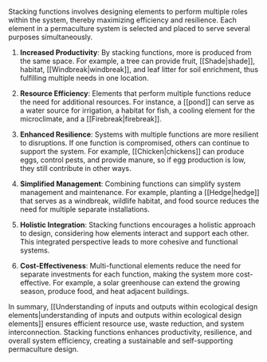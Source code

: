 Stacking functions involves designing elements to perform multiple roles within the system, thereby maximizing efficiency and resilience. Each element in a permaculture system is selected and placed to serve several purposes simultaneously.

1. **Increased Productivity**: By stacking functions, more is produced from the same space. For example, a tree can provide fruit, [[Shade|shade]], habitat, [[Windbreak|windbreak]], and leaf litter for soil enrichment, thus fulfilling multiple needs in one location.
    
2. **Resource Efficiency**: Elements that perform multiple functions reduce the need for additional resources. For instance, a [[pond]] can serve as a water source for irrigation, a habitat for fish, a cooling element for the microclimate, and a [[Firebreak|firebreak]].
    
3. **Enhanced Resilience**: Systems with multiple functions are more resilient to disruptions. If one function is compromised, others can continue to support the system. For example, [[Chicken|chickens]] can produce eggs, control pests, and provide manure, so if egg production is low, they still contribute in other ways.
    
4. **Simplified Management**: Combining functions can simplify system management and maintenance. For example, planting a [[Hedge|hedge]] that serves as a windbreak, wildlife habitat, and food source reduces the need for multiple separate installations.
    
5. **Holistic Integration**: Stacking functions encourages a holistic approach to design, considering how elements interact and support each other. This integrated perspective leads to more cohesive and functional systems.
    
6. **Cost-Effectiveness**: Multi-functional elements reduce the need for separate investments for each function, making the system more cost-effective. For example, a solar greenhouse can extend the growing season, produce food, and heat adjacent buildings.

In summary, [[Understanding of inputs and outputs within ecological design elements|understanding of inputs and outputs within ecological design elements]] ensures efficient resource use, waste reduction, and system interconnection. Stacking functions enhances productivity, resilience, and overall system efficiency, creating a sustainable and self-supporting permaculture design.